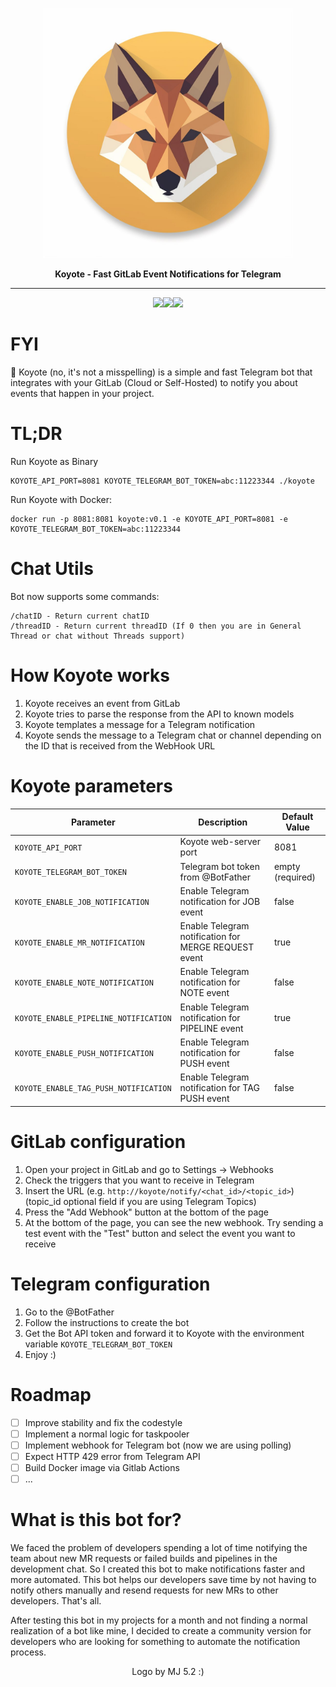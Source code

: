 <p align="center">
  <img src="docs/koyote.jpg" width="400" height="400"/>
</p>

<p align="center"><b>Koyote - Fast GitLab Event Notifications for Telegram</b></p>

<hr>
<p align="center"><img src="https://img.shields.io/badge/Telegram-2CA5E0?style=for-the-badge&logo=telegram&logoColor=white"><img src="https://img.shields.io/badge/GitLab-330F63?style=for-the-badge&logo=gitlab&logoColor=white"><img src="https://img.shields.io/badge/Go-00ADD8?style=for-the-badge&logo=go&logoColor=white"></p>


# FYI
🦊 Koyote (no, it's not a misspelling) is a simple and fast Telegram bot that integrates with your GitLab (Cloud or Self-Hosted) to notify you about events that happen in your project.

# TL;DR
Run Koyote as Binary
```
KOYOTE_API_PORT=8081 KOYOTE_TELEGRAM_BOT_TOKEN=abc:11223344 ./koyote 
```

Run Koyote with Docker:
```
docker run -p 8081:8081 koyote:v0.1 -e KOYOTE_API_PORT=8081 -e KOYOTE_TELEGRAM_BOT_TOKEN=abc:11223344
```

# Chat Utils

Bot now supports some commands:
```
/chatID - Return current chatID
/threadID - Return current threadID (If 0 then you are in General Thread or chat without Threads support)
```

# How Koyote works

1. Koyote receives an event from GitLab
2. Koyote tries to parse the response from the API to known models
3. Koyote templates a message for a Telegram notification
4. Koyote sends the message to a Telegram chat or channel depending on the ID that is received from the WebHook URL

# Koyote parameters

| Parameter                             | Description                                          | Default Value    |
|---------------------------------------|------------------------------------------------------|------------------|
| `KOYOTE_API_PORT`                     | Koyote web-server port                               | 8081             |
| `KOYOTE_TELEGRAM_BOT_TOKEN`           | Telegram bot token from @BotFather                   | empty (required) |
| `KOYOTE_ENABLE_JOB_NOTIFICATION`      | Enable Telegram notification for JOB event           | false            |
| `KOYOTE_ENABLE_MR_NOTIFICATION`       | Enable Telegram notification for MERGE REQUEST event | true             |
| `KOYOTE_ENABLE_NOTE_NOTIFICATION`     | Enable Telegram notification for NOTE event          | false            |
| `KOYOTE_ENABLE_PIPELINE_NOTIFICATION` | Enable Telegram notification for PIPELINE event      | true             |
| `KOYOTE_ENABLE_PUSH_NOTIFICATION`     | Enable Telegram notification for PUSH event          | false            |
| `KOYOTE_ENABLE_TAG_PUSH_NOTIFICATION` | Enable Telegram notification for TAG PUSH event      | false            |

# GitLab configuration

1. Open your project in GitLab and go to Settings -> Webhooks
2. Check the triggers that you want to receive in Telegram
3. Insert the URL (e.g. `http://koyote/notify/<chat_id>/<topic_id>`) (topic_id optional field if you are using Telegram Topics)
4. Press the "Add Webhook" button at the bottom of the page
5. At the bottom of the page, you can see the new webhook. Try sending a test event with the "Test" button and select the event you want to receive

# Telegram configuration
1. Go to the @BotFather
2. Follow the instructions to create the bot
3. Get the Bot API token and forward it to Koyote with the environment variable `KOYOTE_TELEGRAM_BOT_TOKEN`
4. Enjoy :)

# Roadmap
- [ ] Improve stability and fix the codestyle
- [ ] Implement a normal logic for taskpooler
- [ ] Implement webhook for Telegram bot (now we are using polling)
- [ ] Expect HTTP 429 error from Telegram API
- [ ] Build Docker image via Gitlab Actions
- [ ] ...

# What is this bot for?

We faced the problem of developers spending a lot of time notifying the team about new MR requests or failed builds and pipelines in the development chat. So I created this bot to make notifications faster and more automated. This bot helps our developers save time by not having to notify others manually and resend requests for new MRs to other developers. That's all.

After testing this bot in my projects for a month and not finding a normal realization of a bot like mine, I decided to create a community version for developers who are looking for something to automate the notification process.

<p align="center">Logo by MJ 5.2 :)</p>

